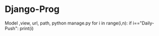 # Django-Prog

Model ,view, url, path, python manage.py
for i in range(i,n):
    if i=="Daily-Push":
       print(i)
